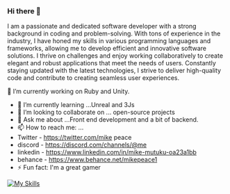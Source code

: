 ### Hi there 👋
 I am a passionate and dedicated software developer with a strong
background in coding and problem-solving. With tons of experience in
 the industry, I have honed my skills in various programming languages
 and frameworks, allowing me to develop efficient and innovative
 software solutions. I thrive on challenges and enjoy working
 collaboratively to create elegant and robust applications that meet
the needs of users. Constantly staying updated with the latest
 technologies, I strive to deliver high-quality code and contribute to
creating seamless user experiences.
 
  🔭 I’m currently working on Ruby and Unity.
- 🌱 I’m currently learning ...Unreal and 3Js
- 👯 I’m looking to collaborate on ... open-source projects
-  💬 Ask me about ...Front end development and a bit of backend.
- 📫 How to reach me: ... 
- Twitter - https://twitter.com/mike peace
- discord - https://discord.com/channels/@me
- linkedin - https://www.linkedin.com/in/mike-mutuku-oa23a1bb
- behance - https://www.behance.net/mikepeace1
- ⚡ Fun fact: I'm a great gamer
<!--
**Quantumania23/Quantumania23** is a ✨ _special_ ✨ repository because its `README.md` (this file) appears on your GitHub profile.

Here are some ideas to get you started:

- 🔭 I’m currently working on ...Js and React js
- 🌱 I’m currently learning ...Ruby and Unity
- 👯 I’m looking to collaborate on ...
- 💬 Ask me about ...Front end development
- 📫 How to reach me: ...
- 😄 Pronouns: ...
- ⚡ Fun fact: I'm a great gamer
-->
[![My Skills](https://skillicons.dev/icons?i=js,nextjs,python,css,kotlin,nodejs,figma,react,flutter,dart,git,3js,html,sql)](https://skillicons.dev)
